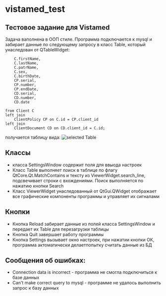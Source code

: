 

# vistamed_test
## Тестовое задание для Vistamed

Задача ваполнена в ООП стиле. Программа подключается к mysql и забирает данные по следующему запросу в класс Table, который унаследован от QTableWidget:
```select 
	C.firstName,
	C.lastName,
	C.patrName,
	C.sex,
	C.birthDate,
	CP.serial,
	CP.number,
	CP.endDate,
	CD.serial,
	CD.number,
	CD.date 

from Client C 
left join 
	ClientPolicy CP on C.id = CP.client_id 
left join 
	ClientDocument CD on CD.client_id = C.id;
```

получается таблицу вида: 
![selected Table](https://yadi.sk/i/8pzQ3NbX3PYNKY)
## Классы 
* класса SettingsWindow содержит поля для ввыода настроек
* Класс Table выполняет поиск в таблице по флагу QtCore.Qt.MatchContains и тексту из ViewerWidget.search_line, подсвечивает строки с вхождениями. Поиск выполняется по нажатию кнопки Search
* Класс ViewerWidget унаследованный от QtGui.QWidget отображает все графические компоненты программы и управляет их сигналами
## Кнопки
* Кнопка Reload забирает данные из полей класса SettingsWindow и передает их Table для перезагрузки таблицы
* Кнопка Quit завершает работу программы
* Кнопка Settings вызывает окно настроек, при нажатии кнопки ОК, программа актоматически делаетпопытку считать данные из БД
## Сообщения об ошибках:
* Connection data is incorrect - программа не смогла подключиться к базе данных
* Can't make correct query to mysql - программе не удалось выполнить запрос к базу данных





        

